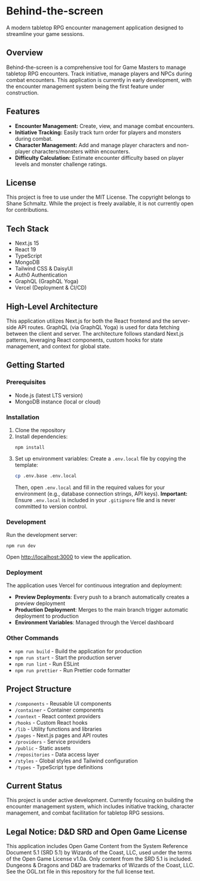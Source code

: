 # Behind-the-screen

A modern tabletop RPG encounter management application designed to streamline your game sessions.

## Overview

Behind-the-screen is a comprehensive tool for Game Masters to manage tabletop RPG encounters. Track initiative, manage players and NPCs during combat encounters. This application is currently in early development, with the encounter management system being the first feature under construction.

## Features

- **Encounter Management:** Create, view, and manage combat encounters.
- **Initiative Tracking:** Easily track turn order for players and monsters during combat.
- **Character Management:** Add and manage player characters and non-player characters/monsters within encounters.
- **Difficulty Calculation:** Estimate encounter difficulty based on player levels and monster challenge ratings.

## License

This project is free to use under the MIT License. The copyright belongs to Shane Schmaltz. While the project is freely available, it is not currently open for contributions.

## Tech Stack

- Next.js 15
- React 19
- TypeScript
- MongoDB
- Tailwind CSS & DaisyUI
- Auth0 Authentication
- GraphQL (GraphQL Yoga)
- Vercel (Deployment & CI/CD)

## High-Level Architecture

This application utilizes Next.js for both the React frontend and the server-side API routes. GraphQL (via GraphQL Yoga) is used for data fetching between the client and server. The architecture follows standard Next.js patterns, leveraging React components, custom hooks for state management, and context for global state.

## Getting Started

### Prerequisites

- Node.js (latest LTS version)
- MongoDB instance (local or cloud)

### Installation

1. Clone the repository
2. Install dependencies:
   ```
   npm install
   ```
3. Set up environment variables:
   Create a `.env.local` file by copying the template:
   ```bash
   cp .env.base .env.local
   ```
   Then, open `.env.local` and fill in the required values for your environment (e.g., database connection strings, API keys).
   **Important:** Ensure `.env.local` is included in your `.gitignore` file and is never committed to version control.

### Development

Run the development server:

```
npm run dev
```

Open [http://localhost:3000](http://localhost:3000) to view the application.

### Deployment

The application uses Vercel for continuous integration and deployment:

- **Preview Deployments**: Every push to a branch automatically creates a preview deployment
- **Production Deployment**: Merges to the main branch trigger automatic deployment to production
- **Environment Variables**: Managed through the Vercel dashboard

### Other Commands

- `npm run build` - Build the application for production
- `npm run start` - Start the production server
- `npm run lint` - Run ESLint
- `npm run prettier` - Run Prettier code formatter

## Project Structure

- `/components` - Reusable UI components
- `/container` - Container components
- `/context` - React context providers
- `/hooks` - Custom React hooks
- `/lib` - Utility functions and libraries
- `/pages` - Next.js pages and API routes
- `/providers` - Service providers
- `/public` - Static assets
- `/repositories` - Data access layer
- `/styles` - Global styles and Tailwind configuration
- `/types` - TypeScript type definitions

## Current Status

This project is under active development. Currently focusing on building the encounter management system, which includes initiative tracking, character management, and combat facilitation for tabletop RPG sessions.

## Legal Notice: D&D SRD and Open Game License

This application includes Open Game Content from the System Reference Document 5.1 (SRD 5.1) by Wizards of the Coast, LLC, used under the terms of the Open Game License v1.0a. Only content from the SRD 5.1 is included. Dungeons & Dragons and D&D are trademarks of Wizards of the Coast, LLC. See the OGL.txt file in this repository for the full license text.

```

```
